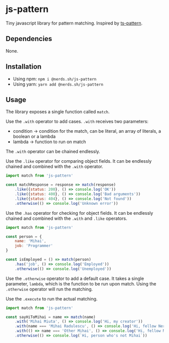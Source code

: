 # js-pattern
Tiny javascript library for pattern matching. Inspired by [ts-pattern](https://github.com/gvergnaud/ts-pattern).

## Dependencies
None.

## Installation
* Using npm: `npm i @nerds.sh/js-pattern`
* Using yarn: `yarn add @nerds.sh/js-pattern`

## Usage
The library exposes a single function called `match`. 

Use the `.with` operator to add cases. `.with` receives two parameters:
* condition -> condition for the match, can be literal, an array of literals, a boolean or a lambda
* lambda -> function to run on match

The `.with` operator can be chained endlessly.

Use the `.like` operator for comparing object fields. It can be endlessly chained and combined with the `.with` operator.

```js
import match from 'js-pattern'

const matchResponse = response => match(response)
    .like({status: 200}, () => console.log('OK'))
    .like({status: 400}, () => console.log('Bad arguments'))
    .like({status: 404}, () => console.log('Not found'))
    .otherwise(() => console.log('Unknown error'))
```

Use the `.has` operator for checking for object fields. It can be endlessly chained and combined with the `.with` and `.like` operators.

```js
import match from 'js-pattern'

const person = {
    name: 'Mihai',
    job: 'Programmer'
}

const isEmployed = () => match(person)
    .has('job', () => console.log('Employed'))
    .otherwise(() => console.log('Unemployed'))
```

Use the `.otherwise` operator to add a default case. It takes a single parameter,
`lambda`, which is the function to be run upon match. Using the `.otherwise` operator will run the matching.

Use the `.execute` to run the actual matching.

```js
import match from 'js-pattern'

const sayHiToMihai = name => match(name)
    .with('Mihai Miuta', () => console.log('Hi, my creator'))
    .with(name === 'Mihai Radulescu', () => console.log('Hi, fellow Nerd Mihai'))
    .with(() => name === 'Other Mihai', () => console.log('Hi, fellow Mihai'))
    .otherwise(() => console.log(`Hi, person who's not Mihai`))
```
